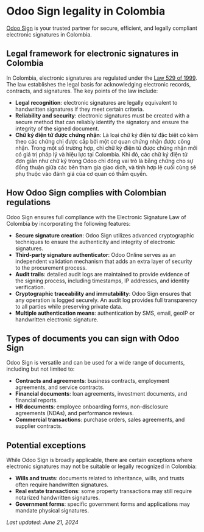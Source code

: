 # Odoo Sign legality in Colombia

[Odoo Sign](../sign.md) is your trusted partner for secure, efficient, and legally compliant
electronic signatures in Colombia.

## Legal framework for electronic signatures in Colombia

In Colombia, electronic signatures are regulated under the [Law 529 of 1999](https://www.funcionpublica.gov.co/eva/gestornormativo/norma.php?i=4276#:~:text=%E2%80%9CPor%20medio%20de%20la%20cual,y%20se%20dictan%20otras%20disposiciones.%E2%80%9D).
The law establishes the legal basis for acknowledging electronic records, contracts, and signatures.
The key points of the law include:

- **Legal recognition**: electronic signatures are legally equivalent to handwritten signatures if
  they meet certain criteria.
- **Reliability and security**: electronic signatures must be created with a secure method that can
  reliably identify the signatory and ensure the integrity of the signed document.
- **Chữ ký điện tử được chứng nhận**: Là loại chữ ký điện tử đặc biệt có kèm theo các chứng chỉ được cấp bởi một cơ quan chứng nhận được công nhận. Trong một số trường hợp, chỉ chữ ký điện tử được chứng nhận mới có giá trị pháp lý và hiệu lực tại Colombia. Khi đó, các chữ ký điện tử đơn giản như chữ ký trong Odoo chỉ đóng vai trò là bằng chứng cho sự đồng thuận giữa các bên tham gia giao dịch, và tính hợp lệ cuối cùng sẽ phụ thuộc vào đánh giá của cơ quan có thẩm quyền.

## How Odoo Sign complies with Colombian regulations

Odoo Sign ensures full compliance with the Electronic Signature Law of Colombia by incorporating the
following features:

- **Secure signature creation**: Odoo Sign utilizes advanced cryptographic techniques to ensure the
  authenticity and integrity of electronic signatures.
- **Third-party signature authenticator**: Odoo Online serves as an independent validation mechanism
  that adds an extra layer of security to the procurement process.
- **Audit trails**: detailed audit logs are maintained to provide evidence of the signing process,
  including timestamps, IP addresses, and identity verification.
- **Cryptographic traceability and immutability**: Odoo Sign ensures that any operation is logged
  securely. An audit log provides full transparency to all parties while preserving private data.
- **Multiple authentication means**: authentication by SMS, email, geoIP or handwritten electronic
  signature.

## Types of documents you can sign with Odoo Sign

Odoo Sign is versatile and can be used for a wide range of documents, including but not limited to:

- **Contracts and agreements**: business contracts, employment agreements, and service contracts.
- **Financial documents**: loan agreements, investment documents, and financial reports.
- **HR documents**: employee onboarding forms, non-disclosure agreements (NDAs), and performance
  reviews.
- **Commercial transactions**: purchase orders, sales agreements, and supplier contracts.

## Potential exceptions

While Odoo Sign is broadly applicable, there are certain exceptions where electronic signatures may
not be suitable or legally recognized in Colombia:

- **Wills and trusts**: documents related to inheritance, wills, and trusts often require
  handwritten signatures.
- **Real estate transactions**: some property transactions may still require notarized handwritten
  signatures.
- **Government forms**: specific government forms and applications may mandate physical signatures.

*Last updated: June 21, 2024*
